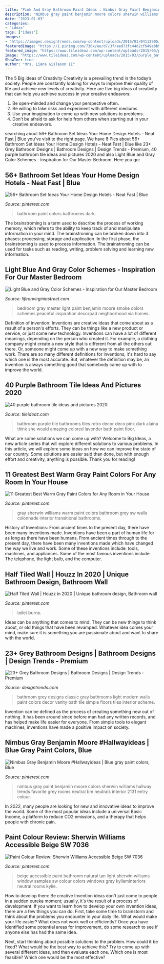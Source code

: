 ```yaml
---
title: "Pink And Gray Bathroom Paint Ideas : Nimbus Gray Paint Benjamin Moore Colors Sherwin Williams Hallway Trends Favorite Grey Rooms Neutral Bm Neutrals Interior 2131 Entry Colour"
description: "Nimbus gray paint benjamin moore colors sherwin williams hallway trends favorite grey rooms neutral bm neutrals interior 2131 entry colour"
date: "2023-01-03"
categories:
- "ideas"
tags: ["ideas"]
images:
- "https://images.designtrends.com/wp-content/uploads/2016/03/04112905/Classic-Grey-Bathroom-Design.jpeg"
featuredImage: "https://i.pinimg.com/736x/ee/d7/3f/eed73fc44d2cf649ebb9e80887524760.jpg"
featured_image: "https://www.tileideaz.com/wp-content/uploads/2015/03/purple_bathroom_tile_13.jpg"
image: "https://www.tileideaz.com/wp-content/uploads/2015/03/purple_bathroom_tile_13.jpg"
ShowToc: true
author: "Mrs. Liana Gislason II"
---
```



The 5 Big Ideas of Creativity
Creativity is a prevailing trend in the today’s society. People are constantly looking for ways to improve their quality of life and achieve new levels of creativity. Here are five big ideas of creativity that can help you achieve success in your creative endeavors: 
1. Be open-minded and change your perspective often.
2. Be willing to take risks and experiment with different mediums.
3. Use your imagination to come up with new solutions to problems.
4. Don’t be afraid to ask for help from others when starting out in your creative endeavors.

	

		
searching about 56+ Bathroom Set Ideas Your Home Design Hotels - Neat Fast | Blue you've visit to the right page. We have 8 Pics about 56+ Bathroom Set Ideas Your Home Design Hotels - Neat Fast | Blue like 23+ Grey Bathroom Designs | Bathroom Designs | Design Trends - Premium, 40 purple bathroom tile ideas and pictures 2020 and also Light Blue and Gray Color Schemes - Inspiration for Our Master Bedroom. Here you go:
		
    
## 56+ Bathroom Set Ideas Your Home Design Hotels - Neat Fast | Blue

<img loading=lazy src="https://i.pinimg.com/736x/0b/cc/eb/0bcceb5df9858cfbfef6ac99709507b1.jpg" onerror="this.onerror=null;this.src='https://tse3.mm.bing.net/th?id=OIP.9RVWSdi4DGtNSOPNTVqIpAHaJ4&amp;pid=15.1';" alt="56+ Bathroom Set Ideas Your Home Design Hotels - Neat Fast | Blue">

_Source: pinterest.com_

>bathroom paint colors bathrooms dark. 

	

The brainstroming is a term used to describe the process of working memory, which refers to the ability to keep track of and manipulate information in your mind. The brainstroming can be broken down into 3 phases: processing, storage and application. In the first phase, the brainstroming is used to process information. The brainstroming can be used for tasks such as reading, writing, problem solving and learning new information.

    
## Light Blue And Gray Color Schemes - Inspiration For Our Master Bedroom

<img loading=lazy src="https://lifeonvirginiastreet.com/wp-content/uploads/2013/07/benjamin-moore-smoke.jpg" onerror="this.onerror=null;this.src='https://tse1.mm.bing.net/th?id=OIP.5APxFCj1mpJwiu3lT8bpVAAAAA&amp;pid=15.1';" alt="Light Blue and Gray Color Schemes - Inspiration for Our Master Bedroom">

_Source: lifeonvirginiastreet.com_

>bedroom gray master light paint benjamin moore smoke colors schemes peaceful inspiration decorpad neighborhood via homes. 

	

Definition of invention:
Inventions are creative ideas that come about as a result of a person's efforts. They can be things like a new product or service, or just some new technology. Inventions can have a lot of different meanings, depending on the person who created it. For example, a clothing company might create a new style that is different from all the others out there. Or, someone might come up with a new way to make something work. There are so many different definitions for inventions, it's hard to say which one is the most accurate. But, whatever the definition may be, an invention is always something good that somebody came up with to improve the world.

    
## 40 Purple Bathroom Tile Ideas And Pictures 2020

<img loading=lazy src="https://www.tileideaz.com/wp-content/uploads/2015/03/purple_bathroom_tile_13.jpg" onerror="this.onerror=null;this.src='https://tse4.mm.bing.net/th?id=OIP.Y4HrSpsj5PfCHQ7pAKCMkwHaJ2&amp;pid=15.1';" alt="40 purple bathroom tile ideas and pictures 2020">

_Source: tileideaz.com_

>bathroom purple tile bathrooms tiles retro decor deco pink dark alaina think she would amazing colored lavender bath paint floor. 

	

What are some solutions we can come up with?
Welcome to Big Ideas, a new article series that will explore different solutions to various problems. In this article, we will explore some ideas on how we can improve the state of our country. Some solutions are easier said than done, but with enough effort and creativity, anything is possible. Thank you for reading!

    
## 11 Greatest Best Warm Gray Paint Colors For Any Room In Your House

<img loading=lazy src="https://i.pinimg.com/736x/16/52/e7/1652e7b48b08e7742ff01edcff9cdd88.jpg" onerror="this.onerror=null;this.src='https://tse2.mm.bing.net/th?id=OIP.0jFAwEsDAinojJvAEpls5AHaKa&amp;pid=15.1';" alt="11 Greatest Best Warm Gray Paint Colors for Any Room in Your House">

_Source: pinterest.com_

>gray sherwin williams warm paint colors bathroom grey sw walls colonnade interior transitional bathrooms. 

	

History of Inventions: From ancient times to the present day, there have been many inventions made.
Inventions have been a part of human life for as long as there have been humans. From ancient times through to the present day, there have been many inventions made which have changed the way we live and work. Some of these inventions include: tools, machines, and appliances. Some of the most famous inventions include: The telephone, the light bulb, and the computer.

    
## Half Tiled Wall | Houzz In 2020 | Unique Bathroom Design, Bathroom Wall

<img loading=lazy src="https://i.pinimg.com/736x/a4/b7/8b/a4b78b2ef51fc17ba624ebd3209586fc.jpg" onerror="this.onerror=null;this.src='https://tse3.mm.bing.net/th?id=OIP.d1oy31w-DgSEPE0k_TBBgQHaLH&amp;pid=15.1';" alt="Half Tiled Wall | Houzz in 2020 | Unique bathroom design, Bathroom wall">

_Source: pinterest.com_

>toilet burns. 

	

Ideas can be anything that comes to mind. They can be new things to think about, or old things that have been revamped. Whatever idea comes your mind, make sure it is something you are passionate about and want to share with the world.

    
## 23+ Grey Bathroom Designs | Bathroom Designs | Design Trends - Premium

<img loading=lazy src="https://images.designtrends.com/wp-content/uploads/2016/03/04112905/Classic-Grey-Bathroom-Design.jpeg" onerror="this.onerror=null;this.src='https://tse4.mm.bing.net/th?id=OIP.KZY0-wDbc2t08iGg1JMWMgHaJ4&amp;pid=15.1';" alt="23+ Grey Bathroom Designs | Bathroom Designs | Design Trends - Premium">

_Source: designtrends.com_

>bathroom grey designs classic gray bathrooms light modern walls paint colors decor vanity bath tile simple floors tiles interior scheme. 

	

Invention can be defined as the process of creating something new out of nothing. It has been around since before man had any written records, and has helped make life easier for everyone. From simple tools to elegant machines, inventions have made a positive impact on society.

    
## Nimbus Gray Benjamin Moore #Hallwayideas | Blue Gray Paint Colors, Blue

<img loading=lazy src="https://i.pinimg.com/736x/ee/d7/3f/eed73fc44d2cf649ebb9e80887524760.jpg" onerror="this.onerror=null;this.src='https://tse4.mm.bing.net/th?id=OIP.J45IilJSDFKHi-XJhcTqOwHaLH&amp;pid=15.1';" alt="Nimbus Gray Benjamin Moore #Hallwayideas | Blue gray paint colors, Blue">

_Source: pinterest.com_

>nimbus gray paint benjamin moore colors sherwin williams hallway trends favorite grey rooms neutral bm neutrals interior 2131 entry colour. 

	

In 2022, many people are looking for new and innovative ideas to improve the world. Some of the most popular ideas include a universal Basic Income, a platform to reduce CO2 emissions, and a therapy that helps people with chronic pain.

    
## Paint Colour Review: Sherwin Williams Accessible Beige SW 7036

<img loading=lazy src="https://i.pinimg.com/736x/6b/cd/29/6bcd29ec365f4d50d451858ccb43189a.jpg" onerror="this.onerror=null;this.src='https://tse4.mm.bing.net/th?id=OIP.kK6eRUHcbtHsia0Agq6JYwHaJ3&amp;pid=15.1';" alt="Paint Colour Review: Sherwin Williams Accessible Beige SW 7036">

_Source: pinterest.com_

>beige accessible paint bathroom natural tan light sherwin williams window samples sw colour colors windows gray kylieminteriors neutral rooms kylie. 

	

How to develop them: Be creative
Invention ideas don't just come to people in a sudden eureka moment; usually, it's the result of a process of development. If you want to learn how to develop your own invention ideas, there are a few things you can do. 
First, take some time to brainstorm and think about the problems you encounter in your daily life. What would make your life easier? What does not work well or efficiently? Once you have identified some potential areas for improvement, do some research to see if anyone else has had the same idea. 

Next, start thinking about possible solutions to the problem. How could it be fixed? What would be the best way to achieve this? Try to come up with several different ideas, and then evaluate each one. Which one is most feasible? Which one would be the most effective?

